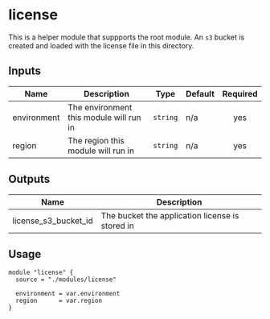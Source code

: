 # license

This is a helper module that suppports the root module.  An `s3` bucket is created and loaded with the license file in this directory.

## Inputs

| Name | Description | Type | Default | Required |
|------|-------------|------|---------|:-----:|
| environment | The environment this module will run in | `string` | n/a | yes |
| region | The region this module will run in | `string` | n/a | yes |

## Outputs

| Name | Description |
|------|-------------|
| license\_s3\_bucket\_id | The bucket the application license is stored in |

## Usage

```
module "license" {
  source = "./modules/license"

  environment = var.environment
  region      = var.region
}
```
